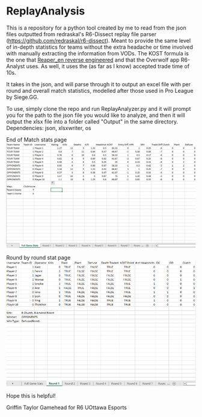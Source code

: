 # ReplayAnalysis

This is a repository for a python tool created by me to read from the json files outputted from redraskal's R6-Dissect replay file parser (https://github.com/redraskal/r6-dissect).
Meant to provide the same level of in-depth statistics for teams without the extra headache or time involved with manually extracting the information from VODs. The KOST formula is the one that [Reaper_en reverse engineered](https://www.youtube.com/watch?v=faoQZK2875Q) and that the Overwolf app R6-Analyst uses. As well, it uses the (as far as I know) accepted trade time of 10s.

It takes in the json, and will parse through it to output an excel file with per round and overall match statistics, modelled after those used in Pro League by Siege.GG. 

To use, simply clone the repo and run ReplayAnalyzer.py and it will prompt you for the path to the json file you would like to analyze, and then it will output the xlsx file into a folder called "Output" in the same directory.
Dependencies: json, xlsxwriter, os

End of Match stats page
![image](https://github.com/Zander-9909/ReplayAnalysis/blob/main/Screenshots/Overall%20Match%20View.png)

Round by round stat page
![image](https://github.com/Zander-9909/ReplayAnalysis/blob/main/Screenshots/Round%20stat%20view.png)

Hope this is helpful!

Griffin Taylor
Gamehead for R6
UOttawa Esports
